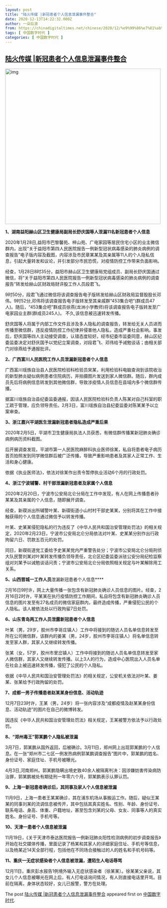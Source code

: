 ```yaml
---
layout: post
title: "陆火传媒 |新冠患者个人信息泄漏事件整合"
date: 2020-12-13T14:22:32.000Z
author: 一朵后浪
from: https://chinadigitaltimes.net/chinese/2020/12/%e9%99%86%e7%81%ab%e4%bc%a0%e5%aa%92-%e6%96%b0%e5%86%a0%e6%82%a3%e8%80%85%e4%b8%aa%e4%ba%ba%e4%bf%a1%e6%81%af%e6%b3%84%e6%bc%8f%e4%ba%8b%e4%bb%b6%e6%95%b4%e5%90%88/
tags: [ 中国数字时代 ]
categories: [ 中国数字时代 ]
---
```

<!--1607869352000-->
[陆火传媒 |新冠患者个人信息泄漏事件整合](https://chinadigitaltimes.net/chinese/2020/12/%e9%99%86%e7%81%ab%e4%bc%a0%e5%aa%92-%e6%96%b0%e5%86%a0%e6%82%a3%e8%80%85%e4%b8%aa%e4%ba%ba%e4%bf%a1%e6%81%af%e6%b3%84%e6%bc%8f%e4%ba%8b%e4%bb%b6%e6%95%b4%e5%90%88/)
------

<div>
<p><img class="aligncenter" src="https://chinadigitaltimes.net/chinese/files/2020/12/post-660462-5fd62257409a4." alt="img" width="500"></p><p><strong>1、湖南益阳赫山区卫生健康局副局长舒庆国等人泄漏11名新冠患者个人信息</strong></p><p>2020年1月28日,益阳市巴黎馨苑、梓山苑、广电家园等居民住宅小区的业主微信群内，出现“关于益阳市第四人民医院报告一例新型冠状病毒感染的肺炎病例的调查报告”电子版内容及截图，内容涉及市民章某某及其亲属等11人的个人隐私信息，引起大量转发和议论，并引发部分市民恐慌，对疫情防控工作带来负面影响。</p><p>经查，1月28日8时35分，益阳市赫山区卫生健康局党组成员、副局长舒庆国通过微信，将“关于益阳市第四人民医院报告一例新型冠状病毒感染的肺炎病例的调查报告”转发给赫山区财政局财评股工作人员段君飞。</p><p>9时50分，段君飞通过微信将该调查报告电子版转发给赫山区财政局监督股股长邓伟。9时52分,邓伟将该调查报告电子版转发至其亲戚群“453集合吧”(群成员47人)。随后，“453集合吧”群成员徐燕(龙洲小学教师)将该调查报告电子版转发至广电家园业主群(群成员245人)。 不久,该信息被迅速转发传播。</p><p>舒庆国等人将属于内部工作文件且涉及多人隐私的调查报告，转发给无关人员进而传播至微信群，违反疫情防控工作纪律并侵害他人隐私，造成严重社会影响。事发后，舒庆国等四人主动接受调查，认错态度较好。经市纪委市监委同意，赫山区纪委监委决定对舒庆国予以党纪立案调查，对段君飞、邓伟给予诫勉谈话；由相关部门对徐燕给予通报批评。</p><p><strong>2、广西富川人民医院工作人员泄漏新冠患者个人信息</strong></p><p>广西富川瑶族自治县人民医院检验科检验员宋某，利用检验科电脑查询到该院收治的新型肺炎疑似病例患者住院病历，并拍摄图片发送到家人微信群。随后，群内成员先后将病例信息转发到其他微信群，导致涉疫情人员信息在县域内多个微信群传播。</p><p>据富川瑶族自治县纪委监委通报，因该人民医院检验科负责人陈某对自己科室的职工疏于管理，应负领导责任。2月3日，富川瑶族自治县纪委监委对陈某某予以立案审查。</p><p><strong>3、浙江嘉兴平湖医生泄漏新冠患者隐私造成严重后果</strong></p><p>2020年2月5日，平湖市卫生健康局执法人员获悉，有微信群传播某新冠肺炎确诊病例病历资料截图。</p><p>后开展调查发现，平湖市第一人民医院麻醉科执业医师徐某，私自将患者电子病历首页拍照发到同学微信群后被广泛传播，导致严重影响患者及其家人正常工作、生活和身心健康。</p><p>依据《执业医师法》，依法对徐某作出责令暂停执业活动6个月的行政处罚。</p><p><strong>4、浙江宁波辅警、村干部泄漏新冠患者及家属个人信息</strong></p><p>2020年2月20日，宁波市公安局北仑分局在工作中发现，有人在网上传播患者孙某某及其亲属的个人信息，随即展开调查。</p><p>经查，新碶派出所辅警叶某、新碶街道小山村村干部史某某，分别将其在工作中接触获得的个人信息通过微信予以转发传播。</p><p>叶某、史某某侵犯隐私的行为违反了《中华人民共和国治安管理处罚法》的相关规定，2020年2月23日，宁波市公安局北仑分局依法对叶某、史某某分别作出行政拘留六日、罚款五百元的处罚。</p><p>同日，新碶街道党工委给予史某某党内严重警告处分；宁波市公安局北仑分局刑侦大队民警刘某对叶某转发传播负领导责任，北仑区纪委监委派驻公安分局纪检监察组对刘某予以诫勉谈话问责；宁波市公安局北仑分局依照相关规定与叶某解除用工关系。</p><p><strong>5、山西晋城一工作人员</strong>泄漏新冠患者个人信息****</p><p>2月16日9时许，网上大量传播一张包含有新冠肺炎确诊人员信息的图片。经查，2月16日2时许，平某某在执行疫情防控工作期间，私自将包含有新冠肺炎确诊人员信息的图片发至有27名成员的微信家庭群内，最终造成传播，严重侵犯公民的个人隐私。该人被依法处以行政拘留7日处罚。</p><p><strong>6、山东青岛两工作人员泄露新冠患者个人信息</strong></p><p>叶某（男，29岁，胶州市李哥庄镇人）工作中将接到的随访人员名单信息转发至所在公司微信群，该群内的姜某（男，24岁，胶州市李哥庄镇人）将名单信息转发至家人群，其家人又继续转发传播。</p><p>张某（女，57岁，胶州市里岔镇人）工作中将接到的随访人员名单信息转发至家人微信群，其家人又继续转发传播。以上3人的行为，造成中心医院出入人员名单在社会上被迅速转发传播，侵犯了公民的个人隐私。</p><p>依据《中华人民共和国治安管理处罚法》的相关规定，公安机关依法对叶某、姜某、张某给予行政拘留的处罚。</p><p><strong>7、成都一男子传播患者赵某某身份信息、活动轨迹</strong></p><p>12月7日23时许，王某（男，24岁）将一张内容涉及“成都疫情及赵某某身份信息、活动轨迹”的图片在自己的微博转发。</p><p>因违反《中华人民共和国治安管理处罚法》相关规定，王某被警方依法予以行政处罚。</p><p><strong>8、“郑州毒王”郭某鹏个人隐私被泄漏</strong></p><p>3月7日，郭某鹏从国外返回，后被确诊。3月11日，郑州网上出现郭某鹏的个人信息。在一张“郑州市二七区一例发热病例郭某鹏调查报告”图片中，郭某鹏的姓名、身份证号、家庭住址、手机号被曝光。</p><p>4月3日,河南郑州。郭某鹏隐瞒出境史致40余人被隔离判决：因涉嫌妨害传染病防治罪，郭某鹏被处有期徒刑一年零六个月，郭某鹏表示认罪认罚。</p><p><strong>9、上海一新冠患者确诊后，其同事及家人个人信息被泄漏</strong></p><p>11月9日，上海一患者王某某确诊，其在浦东机场从事搬运工作。随后，疑似王某某的同事刘某的流调信息被传开，其中包括其真实姓名、性别、年龄、身份证号、联系电话、身高、体重、户籍地址，甚至包含刘某的父母、女友、同事等人的真实姓名、身份证号、手机号等。</p><p><strong>10、天津一患者个人信息被泄漏</strong></p><p>11月19日，《关于天津市泰达医院报告一例新冠肺炎阳性检测病例的初步调查报告》开始在社交媒体传播，里面记录了杨某和其家人的详细家庭住址、手机号等信息，以及杨某近14天全部行程，包括他在不同场合接触过的人的姓名和手机号码等。</p><p><strong>11、重庆一无症状感染者个人信息被泄漏，遭陌生人电话辱骂</strong></p><p>12月11日，重庆彭水报告1例境外输入无症状感染者（徐某某）。徐某某父亲说，其女儿个人信息被曝光在网上后，有人打电话询问情况，有人则直接电话里开骂。目前在隔离，身体状态较好，女儿已报警，警方在处理。</p><p>The post <a rel="nofollow" href="https://chinadigitaltimes.net/chinese/2020/12/%e9%99%86%e7%81%ab%e4%bc%a0%e5%aa%92-%e6%96%b0%e5%86%a0%e6%82%a3%e8%80%85%e4%b8%aa%e4%ba%ba%e4%bf%a1%e6%81%af%e6%b3%84%e6%bc%8f%e4%ba%8b%e4%bb%b6%e6%95%b4%e5%90%88/">陆火传媒 |新冠患者个人信息泄漏事件整合</a> appeared first on <a rel="nofollow" href="https://chinadigitaltimes.net/chinese">中国数字时代</a>.</p>
</div>
